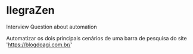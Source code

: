 # IlegraZen
Interview Question about automation

Automatizar os dois principais cenários de uma barra de pesquisa do site 'https://blogdoagi.com.br/'
